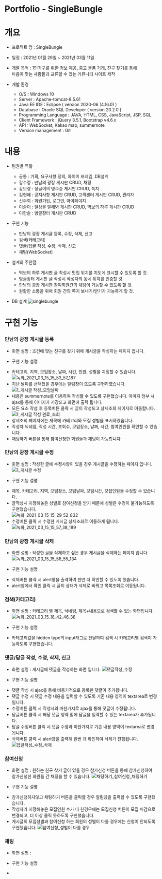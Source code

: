 # Portfolio - SingleBungle

# 개요
* 프로젝트 명 : SingleBungle

* 일정 : 2021년 01월 29일 ~ 2021년 03월 11일

* 개발 목적 : 1인가구를 위한 정보 제공, 중고 물품 거래, 친구 찾기를 통해<br> 마음이 맞는 사람들과 교류할 수 있는 커뮤니티 사이트 제작

* 개발 환경
  - O/S : Windows 10
  - Server : Apache-tomcat-8.5.61
  - Java EE IDE : Eclipse ( version 2020-06 (4.16.0) )
  - Database : Oracle SQL Developer ( version 20.2.0 )
  - Programming Language : JAVA, HTML, CSS, JavaScript, JSP, SQL
  - Client Framework : jQuery 3.5.1, Bootstrap v4.6.x
  - API : WebSocket, Kakao map, summernote
  - Version management : Git

# 내용
* 팀원별 역할
  - 공통 : 기획, 요구사항 정의, 와이어 프레임, DB설계
  - 강수정 : 만남의 광장 게시판 CRUD, 채팅
  - 강보령 : 싱글이의 영수증 게시판 CRUD, 쪽지
  - 김현혜 : 공지사항 게시판 CRUD, 고객센터 게시판 CRUD, 관리자
  - 신주희 : 회원가입, 로그인, 마이페이지
  - 이솔이 : 일상을 말해봐 게시판 CRUD, 먹보의 하루 게시판 CRUD
  - 이한솔 : 벙글장터 게시판 CRUD

* 구현 기능
  - 만남의 광장 게시글 등록, 수정, 삭제, 신고
  - 검색(카테고리)
  - 댓글/답글 작성, 수정, 삭제, 신고
  - 채팅(WebSocket)

* 설계의 주안점
  - 먹보의 하루 게시판 글 작성시 맛집 위치를 지도에 표시할 수 있도록 할 것.
  - 벙글장터 게시판 글 작성시 작성자의 동네 위치를 인증할 것.
  - 만남의 광장 게시판 참여회원간의 채팅이 가능할 수 있도록 할 것.
  - 원활한 소통을 위해 회원 간의 쪽지 보내기/받기가 가능하게 할 것.

* DB 설계
![singlebungle](https://user-images.githubusercontent.com/72387870/111110444-e7c9fa00-859f-11eb-926b-ac04e8e5d0ab.png)

# 구현 기능
### 만남의 광장 게시글 등록
  * 화면 설명 : 조건에 맞는 친구를 찾기 위해 게시글을 작성하는 페이지 입니다.
   
  * 구현 기능 설명
   - 카테고리, 지역, 모임장소, 날짜, 시간, 인원, 성별을 지정할 수 있습니다.
   ![녹화_2021_03_15_15_53_57_187](https://user-images.githubusercontent.com/72387870/111114636-d801e400-85a6-11eb-8825-508c0fe775bc.gif)
   - 지난 날짜를 선택했을 경우에는 알림창이 뜨도록 구현하였습니다.
   ![1_게시글 작성_모임날짜](https://user-images.githubusercontent.com/72387870/111111157-2e6c2400-85a1-11eb-85d5-aaa8036980b6.png)
   - 내용은 summernote를 이용하여 작성할 수 있도록 구현했습니다. 이미지 첨부 시 ajax를 통해 이미지가 저장되고 화면에 출력 됩니다.
   - 모든 요소 작성 후 등록버튼 클릭 시 글이 작성되고 상세조회 페이지로 이동합니다.
   ![1_게시글 작성 완료_조회](https://user-images.githubusercontent.com/72387870/111111250-5c516880-85a1-11eb-8050-a65b39eb1cb9.png)
   - 상세조회 페이지에는 제목에 카테고리와 모집 성별을 표시하였습니다.
   - 작성자 닉네임, 작성 시간, 조회수, 모임장소, 날짜, 시간, 참여인원를 확인할 수 있습니다.
   - 채팅하기 버튼을 통해 참여신청한 회원들과 채팅이 가능합니다.

### 만남의 광장 게시글 수정
  * 화면 설명 : 작성한 글에 수정사항이 있을 경우 게시글을 수정하는 페이지 입니다.
   ![1_게시글 수정](https://user-images.githubusercontent.com/72387870/111112047-d504f480-85a2-11eb-950a-3a48671ad3a2.png)

  * 구현 기능 설명
  - 제목, 카테고리, 지역, 모임장소, 모임날짜, 모임시간, 모집인원을 수정할 수 있습니다.
  - 글작성시 지정해놓은 성별로 참여신청을 받기 때문에 성별은 수정이 불가능하도록 구현했습니다.<br>
  ![녹화_2021_03_15_15_29_52_832](https://user-images.githubusercontent.com/72387870/111112341-58264a80-85a3-11eb-9402-4aaa60dd9a0b.gif)
  - 수정버튼 클릭 시 수정한 게시글 상세조회로 이동하게 됩니다.
  ![녹화_2021_03_15_15_57_38_189](https://user-images.githubusercontent.com/72387870/111114869-38912100-85a7-11eb-999c-65142551fa28.gif)

### 만남의 광장 게시글 삭제
  * 화면 설명 : 작성한 글을 삭제하고 싶은 경우 게시글을 삭제하는 페이지 입니다.
   ![녹화_2021_03_15_15_58_55_134](https://user-images.githubusercontent.com/72387870/111115076-768e4500-85a7-11eb-827e-c80666f97b7d.gif)

  * 구현 기능 설명
  - 삭제버튼 클릭 시 alert창을 출력하여 한번 더 확인할 수 있도록 했습니다.
  - alert창에서 확인 클릭 시 글의 상태가 삭제로 바뀌고 목록조회로 이동됩니다.

### 검색(카테고리)
  * 화면 설명 : 카테고리 별 제목, 닉네임, 제목+내용으로 검색할 수 있는 화면입니다.
  ![녹화_2021_03_15_18_42_46_38](https://user-images.githubusercontent.com/72387870/111133908-66ce2b00-85be-11eb-9bc8-4f90633af751.gif)   

  * 구현 기능 설명
  - 카테고리값을 hidden type의 input태그로 전달하여 검색 시 카테고리별 검색이 가능하도록 구현했습니다.

### 댓글/답글 작성, 수정, 삭제, 신고
  * 화면 설명 : 게시글에 댓글을 작성하는 화면 입니다.
  ![댓글작성_수정](https://user-images.githubusercontent.com/72387870/111137572-4d2ee280-85c2-11eb-94ad-79956315899f.gif)
     
  * 구현 기능 설명
  - 댓글 작성 시 ajax를 통해 비동기적으로 등록한 댓글이 추가됩니다.
  - 댓글 수정 시 댓글 수정 내용을 입력할 수 있도록 기존 내용 영역이 textarea로 변경됩니다.
  - 수정버튼 클릭 시 작성시와 마찬가지로 ajax를 통해 댓글이 수정됩니다.
  - 답글버튼 클릭 시 해당 댓글 영역 밑에 답글을 입력할 수 있는 textarea가 추가됩니다.
  - 답글 수정버튼 클릭 시 댓글 수정과 마찬가지로 기존 내용 영역이 textarea로 변경됩니다.
  - 삭제버튼 클릭 시 alert창을 출력해 한번 더 확인하여 삭제가 진행됩니다. 
  ![답글작성_수정_삭제](https://user-images.githubusercontent.com/72387870/111137630-5e77ef00-85c2-11eb-8715-b946602df5b8.gif)
  
### 참여신청
  * 화면 설명 : 원하는 친구 찾기 글이 있을 경우 참가신청 버튼을 통해 참가신청하여 참가신청한 회원들 간 채팅을 할 수 있습니다.
  ![채팅하기_참여신청_채팅하기](https://user-images.githubusercontent.com/72387870/111138932-deeb1f80-85c3-11eb-9051-5520291b0855.gif)

  * 구현 기능 설명
  - 참가신청하지않고 채팅하기 버튼을 클릭할 경우 알림창을 출력할 수 있도록 구현했습니다.
  - 작성자가 지정해놓은 모집인원 수가 다 찬경우에는 모집신청 버튼이 모집 마감으로 변경되고, 더 이상 클릭 못하도록 구현했습니다.
  - 게시글의 모집성별과 참여신청 하는 회원의 성별이 다를 경우에는 신청이 안되도록 구현했습니다.
  ![참여신청_성별이 다를 경우](https://user-images.githubusercontent.com/72387870/111139196-2c678c80-85c4-11eb-98ec-04feea62c842.gif)
  
### 채팅
  * 화면 설명 : 
  

  * 구현 기능 설명
  - 
  
